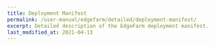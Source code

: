 ```yaml
---
title: Deployment Manifest
permalink: /user-manual/edgefarm/detailed/deployment-manifest/
excerpt: Detailed description of the EdgeFarm deployment manifest.
last_modified_at: 2021-04-13
---
```

